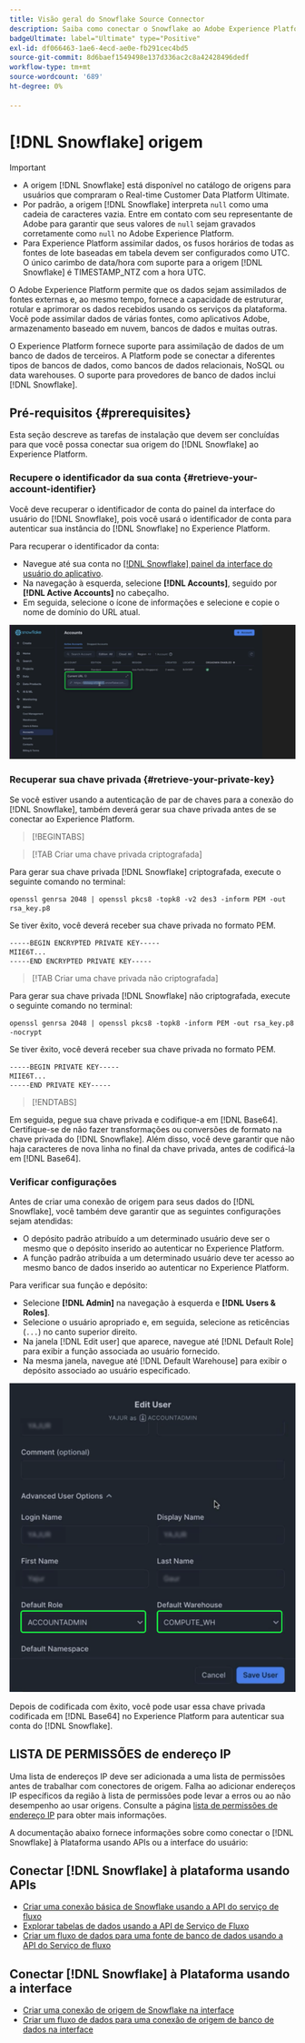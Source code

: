 ```yaml
---
title: Visão geral do Snowflake Source Connector
description: Saiba como conectar o Snowflake ao Adobe Experience Platform usando APIs ou a interface do usuário.
badgeUltimate: label="Ultimate" type="Positive"
exl-id: df066463-1ae6-4ecd-ae0e-fb291cec4bd5
source-git-commit: 8d6baef1549498e137d336ac2c8a42428496dedf
workflow-type: tm+mt
source-wordcount: '689'
ht-degree: 0%

---
```


# [!DNL Snowflake] origem

>[!IMPORTANT]
>
>* A origem [!DNL Snowflake] está disponível no catálogo de origens para usuários que compraram o Real-time Customer Data Platform Ultimate.
>* Por padrão, a origem [!DNL Snowflake] interpreta `null` como uma cadeia de caracteres vazia. Entre em contato com seu representante de Adobe para garantir que seus valores de `null` sejam gravados corretamente como `null` no Adobe Experience Platform.
>* Para Experience Platform assimilar dados, os fusos horários de todas as fontes de lote baseadas em tabela devem ser configurados como UTC. O único carimbo de data/hora com suporte para a origem [!DNL Snowflake] é TIMESTAMP_NTZ com a hora UTC.

O Adobe Experience Platform permite que os dados sejam assimilados de fontes externas e, ao mesmo tempo, fornece a capacidade de estruturar, rotular e aprimorar os dados recebidos usando os serviços da plataforma. Você pode assimilar dados de várias fontes, como aplicativos Adobe, armazenamento baseado em nuvem, bancos de dados e muitas outras.

O Experience Platform fornece suporte para assimilação de dados de um banco de dados de terceiros. A Platform pode se conectar a diferentes tipos de bancos de dados, como bancos de dados relacionais, NoSQL ou data warehouses. O suporte para provedores de banco de dados inclui [!DNL Snowflake].

## Pré-requisitos {#prerequisites}

Esta seção descreve as tarefas de instalação que devem ser concluídas para que você possa conectar sua origem do [!DNL Snowflake] ao Experience Platform.

### Recupere o identificador da sua conta {#retrieve-your-account-identifier}

Você deve recuperar o identificador de conta do painel da interface do usuário do [!DNL Snowflake], pois você usará o identificador de conta para autenticar sua instância do [!DNL Snowflake] no Experience Platform.

Para recuperar o identificador da conta:

* Navegue até sua conta no [[!DNL Snowflake] painel da interface do usuário do aplicativo](https://app.snowflake.com/).
* Na navegação à esquerda, selecione **[!DNL Accounts]**, seguido por **[!DNL Active Accounts]** no cabeçalho.
* Em seguida, selecione o ícone de informações e selecione e copie o nome de domínio do URL atual.

![O painel da interface do usuário do Snowflake com o nome de domínio selecionado.](../../images/tutorials/create/snowflake/snowflake-dashboard.png)

### Recuperar sua chave privada {#retrieve-your-private-key}

Se você estiver usando a autenticação de par de chaves para a conexão do [!DNL Snowflake], também deverá gerar sua chave privada antes de se conectar ao Experience Platform.

>[!BEGINTABS]

>[!TAB Criar uma chave privada criptografada]

Para gerar sua chave privada [!DNL Snowflake] criptografada, execute o seguinte comando no terminal:

```shell
openssl genrsa 2048 | openssl pkcs8 -topk8 -v2 des3 -inform PEM -out rsa_key.p8
```

Se tiver êxito, você deverá receber sua chave privada no formato PEM.

```shell
-----BEGIN ENCRYPTED PRIVATE KEY-----
MIIE6T...
-----END ENCRYPTED PRIVATE KEY-----
```

>[!TAB Criar uma chave privada não criptografada]

Para gerar sua chave privada [!DNL Snowflake] não criptografada, execute o seguinte comando no terminal:

```shell
openssl genrsa 2048 | openssl pkcs8 -topk8 -inform PEM -out rsa_key.p8 -nocrypt
```

Se tiver êxito, você deverá receber sua chave privada no formato PEM.

```shell
-----BEGIN PRIVATE KEY-----
MIIE6T...
-----END PRIVATE KEY-----
```

>[!ENDTABS]

Em seguida, pegue sua chave privada e codifique-a em [!DNL Base64]. Certifique-se de não fazer transformações ou conversões de formato na chave privada do [!DNL Snowflake]. Além disso, você deve garantir que não haja caracteres de nova linha no final da chave privada, antes de codificá-la em [!DNL Base64].

### Verificar configurações

Antes de criar uma conexão de origem para seus dados do [!DNL Snowflake], você também deve garantir que as seguintes configurações sejam atendidas:

* O depósito padrão atribuído a um determinado usuário deve ser o mesmo que o depósito inserido ao autenticar no Experience Platform.
* A função padrão atribuída a um determinado usuário deve ter acesso ao mesmo banco de dados inserido ao autenticar no Experience Platform.

Para verificar sua função e depósito:

* Selecione **[!DNL Admin]** na navegação à esquerda e **[!DNL Users & Roles]**.
* Selecione o usuário apropriado e, em seguida, selecione as reticências (`...`) no canto superior direito.
* Na janela [!DNL Edit user] que aparece, navegue até [!DNL Default Role] para exibir a função associada ao usuário fornecido.
* Na mesma janela, navegue até [!DNL Default Warehouse] para exibir o depósito associado ao usuário especificado.

![A interface do usuário do Snowflake na qual você pode verificar sua função e depósito.](../../images/tutorials/create/snowflake/snowflake-configs.png)

Depois de codificada com êxito, você pode usar essa chave privada codificada em [!DNL Base64] no Experience Platform para autenticar sua conta do [!DNL Snowflake].

## LISTA DE PERMISSÕES de endereço IP

Uma lista de endereços IP deve ser adicionada a uma lista de permissões antes de trabalhar com conectores de origem. Falha ao adicionar endereços IP específicos da região à lista de permissões pode levar a erros ou ao não desempenho ao usar origens. Consulte a página [lista de permissões de endereço IP](../../ip-address-allow-list.md) para obter mais informações.

A documentação abaixo fornece informações sobre como conectar o [!DNL Snowflake] à Plataforma usando APIs ou a interface do usuário:

## Conectar [!DNL Snowflake] à plataforma usando APIs

* [Criar uma conexão básica de Snowflake usando a API do serviço de fluxo](../../tutorials/api/create/databases/snowflake.md)
* [Explorar tabelas de dados usando a API de Serviço de Fluxo](../../tutorials/api/explore/tabular.md)
* [Criar um fluxo de dados para uma fonte de banco de dados usando a API do Serviço de fluxo](../../tutorials/api/collect/database-nosql.md)

## Conectar [!DNL Snowflake] à Plataforma usando a interface

* [Criar uma conexão de origem de Snowflake na interface](../../tutorials/ui/create/databases/snowflake.md)
* [Criar um fluxo de dados para uma conexão de origem de banco de dados na interface](../../tutorials/ui/dataflow/databases.md)
